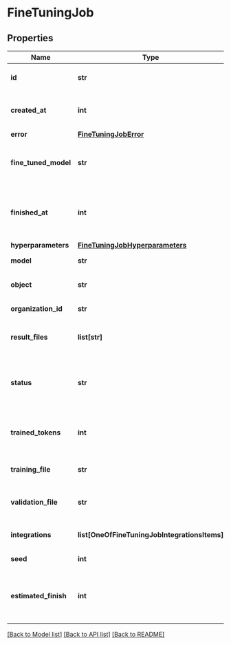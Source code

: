 # FineTuningJob

## Properties
Name | Type | Description | Notes
------------ | ------------- | ------------- | -------------
**id** | **str** | The object identifier, which can be referenced in the API endpoints. | 
**created_at** | **int** | The Unix timestamp (in seconds) for when the fine-tuning job was created. | 
**error** | [**FineTuningJobError**](FineTuningJobError.md) |  | 
**fine_tuned_model** | **str** | The name of the fine-tuned model that is being created. The value will be null if the fine-tuning job is still running. | 
**finished_at** | **int** | The Unix timestamp (in seconds) for when the fine-tuning job was finished. The value will be null if the fine-tuning job is still running. | 
**hyperparameters** | [**FineTuningJobHyperparameters**](FineTuningJobHyperparameters.md) |  | 
**model** | **str** | The base model that is being fine-tuned. | 
**object** | **str** | The object type, which is always \&quot;fine_tuning.job\&quot;. | 
**organization_id** | **str** | The organization that owns the fine-tuning job. | 
**result_files** | **list[str]** | The compiled results file ID(s) for the fine-tuning job. You can retrieve the results with the [Files API](/docs/api-reference/files/retrieve-contents). | 
**status** | **str** | The current status of the fine-tuning job, which can be either &#x60;validating_files&#x60;, &#x60;queued&#x60;, &#x60;running&#x60;, &#x60;succeeded&#x60;, &#x60;failed&#x60;, or &#x60;cancelled&#x60;. | 
**trained_tokens** | **int** | The total number of billable tokens processed by this fine-tuning job. The value will be null if the fine-tuning job is still running. | 
**training_file** | **str** | The file ID used for training. You can retrieve the training data with the [Files API](/docs/api-reference/files/retrieve-contents). | 
**validation_file** | **str** | The file ID used for validation. You can retrieve the validation results with the [Files API](/docs/api-reference/files/retrieve-contents). | 
**integrations** | **list[OneOfFineTuningJobIntegrationsItems]** | A list of integrations to enable for this fine-tuning job. | [optional] 
**seed** | **int** | The seed used for the fine-tuning job. | 
**estimated_finish** | **int** | The Unix timestamp (in seconds) for when the fine-tuning job is estimated to finish. The value will be null if the fine-tuning job is not running. | [optional] 

[[Back to Model list]](../README.md#documentation-for-models) [[Back to API list]](../README.md#documentation-for-api-endpoints) [[Back to README]](../README.md)

